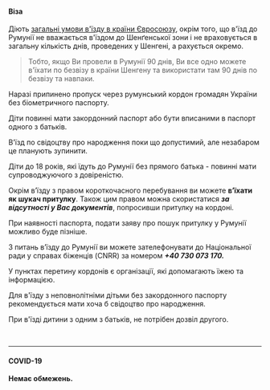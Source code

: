 #### Віза

Діють [загальні умови в'їзду в країни Євросоюзу](/article/73ed692655a69928f4fbd4601), окрім того, що в'їзд до Румунії не вважається в'їздом до Шенґенської зони і не враховується в загальну кількість днів, проведених у Шенгені, а рахується окремо. 

>Тобто, якщо Ви провели в Румунії 90 днів, Ви все одно можете в'їхати по безвізу в країни Шенгену та використати там 90 днів по безвізу та навпаки.

Наразі припинено пропуск через румунський кордон громадян України без біометричного паспорту.

Діти повинні мати закордонний паспорт або бути вписаними в паспорт одного з батьків.

В'їзд по свідоцтву про народження поки що допустимий, але незабаром це планують зупинити.

<section type="danger">

Діти до 18 років, які їдуть до Румунії без прямого батька - повинні мати супроводжуючого з довіреністю.
</section>

Окрім в’їзду з правом короткочасного перебування ви можете **в’їхати як шукач притулку**. Також цим правом можна скористатися ***за відсутності у Вас документів***, попросивши притулку на кордоні.

При наявності паспорта, подати заяву про пошук притулку у Румунії можливо буде пізніше.

З питань в’їзду до Румунії ви можете зателефонувати до Національної ради у справах біженців (CNRR) за номером ***+40 730 073 170.***

У пунктах перетину кордонів є організації, які допомагають їжею та інформацією.

Для в'їзду з неповнолітніми дітьми без закордонного паспорту рекомендується мати хоча б свідоцтво про народження.

При в'їзді дитини з одним з батьків, не потрібен дозвіл другого.

</br>

***

#### COVID-19

**Немає обмежень.**




